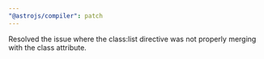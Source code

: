 ```yaml
---
"@astrojs/compiler": patch
---
```


Resolved the issue where the class:list directive was not properly merging with the class attribute.
